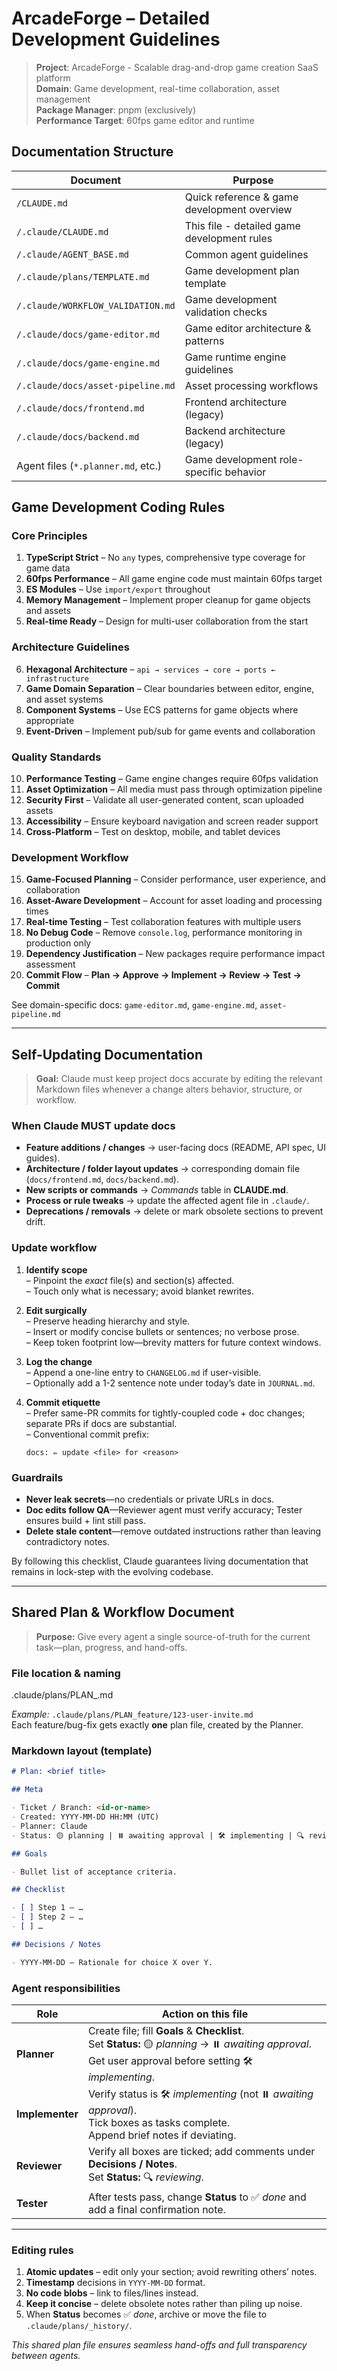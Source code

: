# ArcadeForge – Detailed Development Guidelines

> **Project**: ArcadeForge - Scalable drag-and-drop game creation SaaS platform  
> **Domain**: Game development, real-time collaboration, asset management  
> **Package Manager**: pnpm (exclusively)  
> **Performance Target**: 60fps game editor and runtime

## Documentation Structure

| Document | Purpose |
| -------- | ------- |
| `/CLAUDE.md` | Quick reference & game development overview |
| `/.claude/CLAUDE.md` | This file - detailed game development rules |
| `/.claude/AGENT_BASE.md` | Common agent guidelines |
| `/.claude/plans/TEMPLATE.md` | Game development plan template |
| `/.claude/WORKFLOW_VALIDATION.md` | Game development validation checks |
| `/.claude/docs/game-editor.md` | Game editor architecture & patterns |
| `/.claude/docs/game-engine.md` | Game runtime engine guidelines |
| `/.claude/docs/asset-pipeline.md` | Asset processing workflows |
| `/.claude/docs/frontend.md` | Frontend architecture (legacy) |
| `/.claude/docs/backend.md` | Backend architecture (legacy) |
| Agent files (`*.planner.md`, etc.) | Game development role-specific behavior |

## Game Development Coding Rules

### Core Principles
1. **TypeScript Strict** – No `any` types, comprehensive type coverage for game data
2. **60fps Performance** – All game engine code must maintain 60fps target
3. **ES Modules** – Use `import/export` throughout
4. **Memory Management** – Implement proper cleanup for game objects and assets
5. **Real-time Ready** – Design for multi-user collaboration from the start

### Architecture Guidelines
6. **Hexagonal Architecture** – `api → services → core → ports ← infrastructure`
7. **Game Domain Separation** – Clear boundaries between editor, engine, and asset systems
8. **Component Systems** – Use ECS patterns for game objects where appropriate
9. **Event-Driven** – Implement pub/sub for game events and collaboration

### Quality Standards
10. **Performance Testing** – Game engine changes require 60fps validation
11. **Asset Optimization** – All media must pass through optimization pipeline
12. **Security First** – Validate all user-generated content, scan uploaded assets
13. **Accessibility** – Ensure keyboard navigation and screen reader support
14. **Cross-Platform** – Test on desktop, mobile, and tablet devices

### Development Workflow
15. **Game-Focused Planning** – Consider performance, user experience, and collaboration
16. **Asset-Aware Development** – Account for asset loading and processing times
17. **Real-time Testing** – Test collaboration features with multiple users
18. **No Debug Code** – Remove `console.log`, performance monitoring in production only
19. **Dependency Justification** – New packages require performance impact assessment
20. **Commit Flow** – **Plan → Approve → Implement → Review → Test → Commit**

See domain-specific docs: `game-editor.md`, `game-engine.md`, `asset-pipeline.md`

---

## Self-Updating Documentation

> **Goal:** Claude must keep project docs accurate by editing the relevant Markdown files whenever a change alters behavior, structure, or workflow.

### When Claude MUST update docs

- **Feature additions / changes** → user-facing docs (README, API spec, UI guides).
- **Architecture / folder layout updates** → corresponding domain file (`docs/frontend.md`, `docs/backend.md`).
- **New scripts or commands** → _Commands_ table in **CLAUDE.md**.
- **Process or rule tweaks** → update the affected agent file in `.claude/`.
- **Deprecations / removals** → delete or mark obsolete sections to prevent drift.

### Update workflow

1. **Identify scope**  
   – Pinpoint the _exact_ file(s) and section(s) affected.  
   – Touch only what is necessary; avoid blanket rewrites.

2. **Edit surgically**  
   – Preserve heading hierarchy and style.  
   – Insert or modify concise bullets or sentences; no verbose prose.  
   – Keep token footprint low—brevity matters for future context windows.

3. **Log the change**  
   – Append a one-line entry to `CHANGELOG.md` if user-visible.  
   – Optionally add a 1-2 sentence note under today’s date in `JOURNAL.md`.

4. **Commit etiquette**  
   – Prefer same-PR commits for tightly-coupled code + doc changes; separate PRs if docs are substantial.  
   – Conventional commit prefix:
   ```
   docs: ✏️ update <file> for <reason>
   ```

### Guardrails

- **Never leak secrets**—no credentials or private URLs in docs.
- **Doc edits follow QA**—Reviewer agent must verify accuracy; Tester ensures build + lint still pass.
- **Delete stale content**—remove outdated instructions rather than leaving contradictory notes.

By following this checklist, Claude guarantees living documentation that remains in lock-step with the evolving codebase.

---

## Shared Plan & Workflow Document

> **Purpose:** Give every agent a single source-of-truth for the current task—plan, progress, and hand-offs.

### File location & naming

.claude/plans/PLAN\_<branch-or-ticket>.md

_Example:_ `.claude/plans/PLAN_feature/123-user-invite.md`  
Each feature/bug-fix gets exactly **one** plan file, created by the Planner.

### Markdown layout (template)

```md
# Plan: <brief title>

## Meta

- Ticket / Branch: <id-or-name>
- Created: YYYY-MM-DD HH:MM (UTC)
- Planner: Claude
- Status: 🟡 planning | ⏸️ awaiting approval | 🛠 implementing | 🔍 reviewing | ✅ done

## Goals

- Bullet list of acceptance criteria.

## Checklist

- [ ] Step 1 – …
- [ ] Step 2 – …
- [ ] …

## Decisions / Notes

- YYYY-MM-DD – Rationale for choice X over Y.
```

### Agent responsibilities

| Role            | Action on this file                                                                                                                                           |
| --------------- | ------------------------------------------------------------------------------------------------------------------------------------------------------------- |
| **Planner**     | Create file; fill **Goals** & **Checklist**.<br>Set **Status:** 🟡 _planning_ → ⏸️ _awaiting approval_.<br>Get user approval before setting 🛠 _implementing_. |
| **Implementer** | Verify status is 🛠 _implementing_ (not ⏸️ _awaiting approval_).<br>Tick boxes as tasks complete.<br>Append brief notes if deviating.                          |
| **Reviewer**    | Verify all boxes are ticked; add comments under **Decisions / Notes**.<br>Set **Status:** 🔍 _reviewing_.                                                     |
| **Tester**      | After tests pass, change **Status** to ✅ _done_ and add a final confirmation note.                                                                           |

---

### Editing rules

1. **Atomic updates** – edit only your section; avoid rewriting others’ notes.
2. **Timestamp** decisions in `YYYY-MM-DD` format.
3. **No code blobs** – link to files/lines instead.
4. **Keep it concise** – delete obsolete notes rather than piling up noise.
5. When **Status** becomes ✅ _done_, archive or move the file to `.claude/plans/_history/`.

_This shared plan file ensures seamless hand-offs and full transparency between agents._
